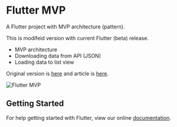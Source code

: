# Flutter MVP

A Flutter project with MVP architecture (pattern).

This is modifeid version with current Flutter (beta) release. 

- MVP architecture
- Downloading data from API (JSON)
- Loading data to list view

Original version is [here](https://github.com/fabiomsr/Flutter-StepByStep/tree/master/step3) and article is [here](https://medium.com/@develodroid/flutter-iv-mvp-architecture-e4a979d9f47e#.aexy0nmud).

![Flutter MVP](https://s13.postimg.org/bhjbyiezb/Screenshot_from_2018-03-11_18-56-46.png)

## Getting Started

For help getting started with Flutter, view our online
[documentation](https://flutter.io/).
